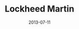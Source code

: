 ---
date: 2013-07-11
title: Lockheed Martin
categories: platinum
logo: Lockheed_logo.png
www: http://www.lockheedmartin.com/
---